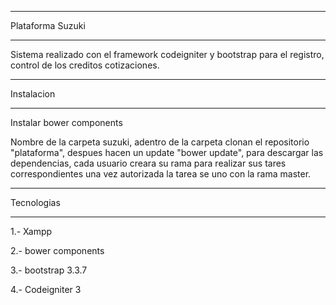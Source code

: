*******************
Plataforma Suzuki
*******************

Sistema realizado con el framework codeigniter y bootstrap para el registro, control de los creditos
cotizaciones.

*******************
Instalacion
*******************
Instalar bower components


Nombre de la carpeta suzuki, adentro de la carpeta clonan el repositorio "plataforma", despues hacen un update "bower update", para descargar las dependencias, cada usuario creara su rama para realizar sus tares correspondientes una vez autorizada la tarea se uno con la rama master.


*******************
Tecnologias
*******************

1.- Xampp

2.- bower components

3.- bootstrap 3.3.7

4.- Codeigniter 3

